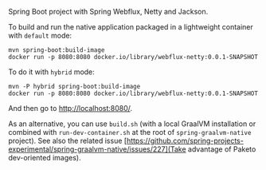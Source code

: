 Spring Boot project with Spring Webflux, Netty and Jackson.

To build and run the native application packaged in a lightweight container with `default` mode:
```
mvn spring-boot:build-image
docker run -p 8080:8080 docker.io/library/webflux-netty:0.0.1-SNAPSHOT
```

To do it with `hybrid` mode:
```
mvn -P hybrid spring-boot:build-image
docker run -p 8080:8080 docker.io/library/webflux-netty:0.0.1-SNAPSHOT
```

And then go to [http://localhost:8080/](http://localhost:8080/).

As an alternative, you can use `build.sh` (with a local GraalVM installation or combined with
`run-dev-container.sh` at the root of `spring-graalvm-native` project). See also the related issue
[https://github.com/spring-projects-experimental/spring-graalvm-native/issues/227](Take advantage of Paketo dev-oriented images).